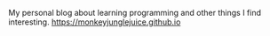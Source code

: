 My personal blog about learning programming and other things I find interesting.
https://monkeyjunglejuice.github.io
